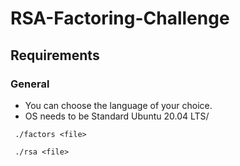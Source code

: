 # RSA-Factoring-Challenge

## Requirements
### General
- You can choose the language of your choice.
- OS needs to be Standard Ubuntu 20.04 LTS/


````
 ./factors <file> 

 ./rsa <file> 

````
